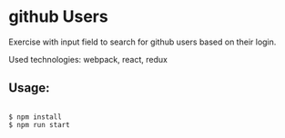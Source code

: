 github Users
=========

Exercise with input field to search for github users based on their login. 

Used technologies: webpack, react, redux

## Usage:
```text

$ npm install
$ npm run start
